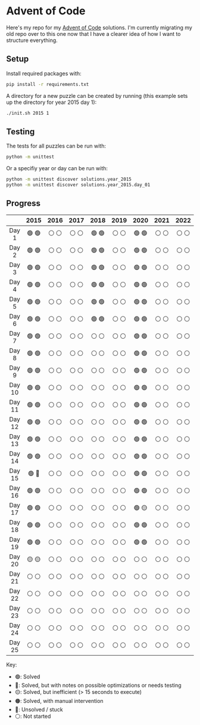 # Advent of Code

Here's my repo for my [Advent of Code](https://adventofcode.com/) solutions. I'm currently migrating my old repo over to this one now that I have a clearer idea of how I want to structure everything.

## Setup

Install required packages with:
```bash
pip install -r requirements.txt
```

A directory for a new puzzle can be created by running (this example sets up the directory for year 2015 day 1):
```bash
./init.sh 2015 1
```

## Testing

The tests for all puzzles can be run with:

```bash
python -m unittest
```

Or a specifiy year or day can be run with:
```bash
python -m unittest discover solutions.year_2015
python -m unittest discover solutions.year_2015.day_01
```

## Progress

|        | 2015  | 2016  | 2017  | 2018  | 2019  | 2020  | 2021  | 2022  | 2023  |
| :----: | :---: | :---: | :---: | :---: | :---: | :---: | :---: | :---: | :---: |
| Day 1  | 🟢 🟢 | ⚪️ ⚪️ | ⚪️ ⚪️ | 🟢 🟢 | ⚪️ ⚪️ | 🟢 🟢 | ⚪️ ⚪️ | ⚪️ ⚪️ | 🟢 🟢 |
| Day 2  | 🟢 🟢 | ⚪️ ⚪️ | ⚪️ ⚪️ | 🟢 🟢 | ⚪️ ⚪️ | 🟢 🟢 | ⚪️ ⚪️ | ⚪️ ⚪️ | 🟢 🟢 |
| Day 3  | 🟢 🟢 | ⚪️ ⚪️ | ⚪️ ⚪️ | 🟢 🟢 | ⚪️ ⚪️ | 🟢 🟢 | ⚪️ ⚪️ | ⚪️ ⚪️ | 🟢 🟢 |
| Day 4  | 🟢 🟢 | ⚪️ ⚪️ | ⚪️ ⚪️ | 🟢 🟢 | ⚪️ ⚪️ | 🟢 🟢 | ⚪️ ⚪️ | ⚪️ ⚪️ | 🟢 🟢 |
| Day 5  | 🟢 🟢 | ⚪️ ⚪️ | ⚪️ ⚪️ | 🟢 🟢 | ⚪️ ⚪️ | 🟢 🟢 | ⚪️ ⚪️ | ⚪️ ⚪️ | 🟢 🟢 |
| Day 6  | 🟢 🟢 | ⚪️ ⚪️ | ⚪️ ⚪️ | 🟢 🟢 | ⚪️ ⚪️ | 🟢 🟢 | ⚪️ ⚪️ | ⚪️ ⚪️ | ⚪️ ⚪️ |
| Day 7  | 🟢 🟢 | ⚪️ ⚪️ | ⚪️ ⚪️ | ⚪️ ⚪️ | ⚪️ ⚪️ | 🟢 🟢 | ⚪️ ⚪️ | ⚪️ ⚪️ | ⚪️ ⚪️ |
| Day 8  | 🟢 🟢 | ⚪️ ⚪️ | ⚪️ ⚪️ | ⚪️ ⚪️ | ⚪️ ⚪️ | 🟢 🟢 | ⚪️ ⚪️ | ⚪️ ⚪️ | ⚪️ ⚪️ |
| Day 9  | 🟢 🟢 | ⚪️ ⚪️ | ⚪️ ⚪️ | ⚪️ ⚪️ | ⚪️ ⚪️ | 🟢 🟢 | ⚪️ ⚪️ | ⚪️ ⚪️ | ⚪️ ⚪️ |
| Day 10 | 🟢 🟢 | ⚪️ ⚪️ | ⚪️ ⚪️ | ⚪️ ⚪️ | ⚪️ ⚪️ | 🟢 🟢 | ⚪️ ⚪️ | ⚪️ ⚪️ | ⚪️ ⚪️ |
| Day 11 | 🟢 🟢 | ⚪️ ⚪️ | ⚪️ ⚪️ | ⚪️ ⚪️ | ⚪️ ⚪️ | 🟢 🟢 | ⚪️ ⚪️ | ⚪️ ⚪️ | ⚪️ ⚪️ |
| Day 12 | 🟢 🟢 | ⚪️ ⚪️ | ⚪️ ⚪️ | ⚪️ ⚪️ | ⚪️ ⚪️ | 🟢 🟢 | ⚪️ ⚪️ | ⚪️ ⚪️ | ⚪️ ⚪️ |
| Day 13 | 🟢 🟢 | ⚪️ ⚪️ | ⚪️ ⚪️ | ⚪️ ⚪️ | ⚪️ ⚪️ | 🟢 🟢 | ⚪️ ⚪️ | ⚪️ ⚪️ | ⚪️ ⚪️ |
| Day 14 | 🟢 🟢 | ⚪️ ⚪️ | ⚪️ ⚪️ | ⚪️ ⚪️ | ⚪️ ⚪️ | 🟢 🟢 | ⚪️ ⚪️ | ⚪️ ⚪️ | ⚪️ ⚪️ |
| Day 15 | 🟢 🔵 | ⚪️ ⚪️ | ⚪️ ⚪️ | ⚪️ ⚪️ | ⚪️ ⚪️ | 🟢 🟢 | ⚪️ ⚪️ | ⚪️ ⚪️ | ⚪️ ⚪️ |
| Day 16 | 🟢 🟢 | ⚪️ ⚪️ | ⚪️ ⚪️ | ⚪️ ⚪️ | ⚪️ ⚪️ | 🟢 🟢 | ⚪️ ⚪️ | ⚪️ ⚪️ | ⚪️ ⚪️ |
| Day 17 | 🟢 🟢 | ⚪️ ⚪️ | ⚪️ ⚪️ | ⚪️ ⚪️ | ⚪️ ⚪️ | 🟢 🟡 | ⚪️ ⚪️ | ⚪️ ⚪️ | ⚪️ ⚪️ |
| Day 18 | 🟢 🟢 | ⚪️ ⚪️ | ⚪️ ⚪️ | ⚪️ ⚪️ | ⚪️ ⚪️ | 🟢 🟢 | ⚪️ ⚪️ | ⚪️ ⚪️ | ⚪️ ⚪️ |
| Day 19 | 🟢 🟢 | ⚪️ ⚪️ | ⚪️ ⚪️ | ⚪️ ⚪️ | ⚪️ ⚪️ | 🟢 🟢 | ⚪️ ⚪️ | ⚪️ ⚪️ | ⚪️ ⚪️ |
| Day 20 | 🟡 🟡 | ⚪️ ⚪️ | ⚪️ ⚪️ | ⚪️ ⚪️ | ⚪️ ⚪️ | ⚪️ ⚪️ | ⚪️ ⚪️ | ⚪️ ⚪️ | ⚪️ ⚪️ |
| Day 21 | ⚪️ ⚪️ | ⚪️ ⚪️ | ⚪️ ⚪️ | ⚪️ ⚪️ | ⚪️ ⚪️ | ⚪️ ⚪️ | ⚪️ ⚪️ | ⚪️ ⚪️ | ⚪️ ⚪️ |
| Day 22 | ⚪️ ⚪️ | ⚪️ ⚪️ | ⚪️ ⚪️ | ⚪️ ⚪️ | ⚪️ ⚪️ | ⚪️ ⚪️ | ⚪️ ⚪️ | ⚪️ ⚪️ | ⚪️ ⚪️ |
| Day 23 | ⚪️ ⚪️ | ⚪️ ⚪️ | ⚪️ ⚪️ | ⚪️ ⚪️ | ⚪️ ⚪️ | ⚪️ ⚪️ | ⚪️ ⚪️ | ⚪️ ⚪️ | ⚪️ ⚪️ |
| Day 24 | ⚪️ ⚪️ | ⚪️ ⚪️ | ⚪️ ⚪️ | ⚪️ ⚪️ | ⚪️ ⚪️ | ⚪️ ⚪️ | ⚪️ ⚪️ | ⚪️ ⚪️ | ⚪️ ⚪️ |
| Day 25 | ⚪️ ⚪️ | ⚪️ ⚪️ | ⚪️ ⚪️ | ⚪️ ⚪️ | ⚪️ ⚪️ | ⚪️ ⚪️ | ⚪️ ⚪️ | ⚪️ ⚪️ | ⚪️ ⚪️ |

Key:
- 🟢: Solved
- 🔵: Solved, but with notes on possible optimizations or needs testing
- 🟡: Solved, but inefficient (> 15 seconds to execute)
- 🟠: Solved, with manual intervention
- 🔴: Unsolved / stuck
- ⚪️: Not started
